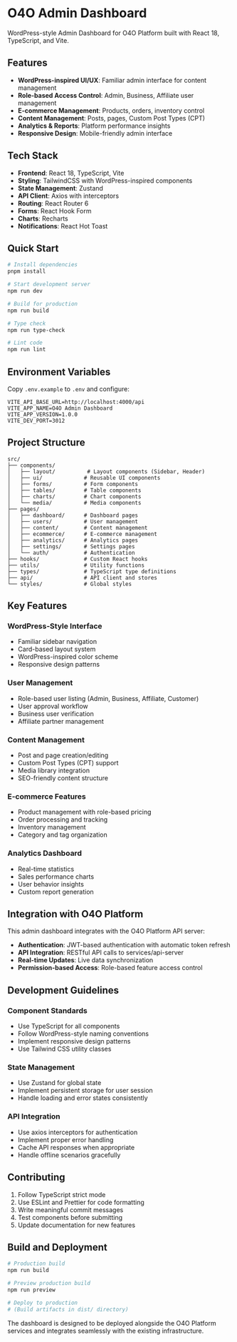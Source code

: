 # O4O Admin Dashboard

WordPress-style Admin Dashboard for O4O Platform built with React 18, TypeScript, and Vite.

## Features

- **WordPress-inspired UI/UX**: Familiar admin interface for content management
- **Role-based Access Control**: Admin, Business, Affiliate user management
- **E-commerce Management**: Products, orders, inventory control
- **Content Management**: Posts, pages, Custom Post Types (CPT)
- **Analytics & Reports**: Platform performance insights
- **Responsive Design**: Mobile-friendly admin interface

## Tech Stack

- **Frontend**: React 18, TypeScript, Vite
- **Styling**: TailwindCSS with WordPress-inspired components
- **State Management**: Zustand
- **API Client**: Axios with interceptors
- **Routing**: React Router 6
- **Forms**: React Hook Form
- **Charts**: Recharts
- **Notifications**: React Hot Toast

## Quick Start

```bash
# Install dependencies
pnpm install

# Start development server
npm run dev

# Build for production
npm run build

# Type check
npm run type-check

# Lint code
npm run lint
```

## Environment Variables

Copy `.env.example` to `.env` and configure:

```env
VITE_API_BASE_URL=http://localhost:4000/api
VITE_APP_NAME=O4O Admin Dashboard
VITE_APP_VERSION=1.0.0
VITE_DEV_PORT=3012
```

## Project Structure

```
src/
├── components/
│   ├── layout/          # Layout components (Sidebar, Header)
│   ├── ui/             # Reusable UI components
│   ├── forms/          # Form components
│   ├── tables/         # Table components
│   ├── charts/         # Chart components
│   └── media/          # Media components
├── pages/
│   ├── dashboard/      # Dashboard pages
│   ├── users/          # User management
│   ├── content/        # Content management
│   ├── ecommerce/      # E-commerce management
│   ├── analytics/      # Analytics pages
│   ├── settings/       # Settings pages
│   └── auth/           # Authentication
├── hooks/              # Custom React hooks
├── utils/              # Utility functions
├── types/              # TypeScript type definitions
├── api/                # API client and stores
└── styles/             # Global styles
```

## Key Features

### WordPress-Style Interface
- Familiar sidebar navigation
- Card-based layout system
- WordPress-inspired color scheme
- Responsive design patterns

### User Management
- Role-based user listing (Admin, Business, Affiliate, Customer)
- User approval workflow
- Business user verification
- Affiliate partner management

### Content Management
- Post and page creation/editing
- Custom Post Types (CPT) support
- Media library integration
- SEO-friendly content structure

### E-commerce Features
- Product management with role-based pricing
- Order processing and tracking
- Inventory management
- Category and tag organization

### Analytics Dashboard
- Real-time statistics
- Sales performance charts
- User behavior insights
- Custom report generation

## Integration with O4O Platform

This admin dashboard integrates with the O4O Platform API server:

- **Authentication**: JWT-based authentication with automatic token refresh
- **API Integration**: RESTful API calls to services/api-server
- **Real-time Updates**: Live data synchronization
- **Permission-based Access**: Role-based feature access control

## Development Guidelines

### Component Standards
- Use TypeScript for all components
- Follow WordPress-style naming conventions
- Implement responsive design patterns
- Use Tailwind CSS utility classes

### State Management
- Use Zustand for global state
- Implement persistent storage for user session
- Handle loading and error states consistently

### API Integration
- Use axios interceptors for authentication
- Implement proper error handling
- Cache API responses when appropriate
- Handle offline scenarios gracefully

## Contributing

1. Follow TypeScript strict mode
2. Use ESLint and Prettier for code formatting
3. Write meaningful commit messages
4. Test components before submitting
5. Update documentation for new features

## Build and Deployment

```bash
# Production build
npm run build

# Preview production build
npm run preview

# Deploy to production
# (Build artifacts in dist/ directory)
```

The dashboard is designed to be deployed alongside the O4O Platform services and integrates seamlessly with the existing infrastructure.